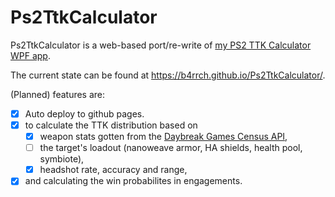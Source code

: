 # Ps2TtkCalculator

Ps2TtkCalculator is a web-based port/re-write of [my PS2 TTK Calculator WPF app](https://github.com/B4rrCH/PS2_TTK_Calculator/). 

The current state can be found at https://b4rrch.github.io/Ps2TtkCalculator/.

(Planned) features are:    
  - [x] Auto deploy to github pages.
  - [x] to calculate the TTK distribution based on
    - [x] weapon stats gotten from the [Daybreak Games Census API](http://census.daybreakgames.com/),
    - [ ] the target's loadout (nanoweave armor, HA shields, health pool, symbiote),
    - [x] headshot rate, accuracy and range,
  - [x] and calculating the win probabilites in engagements.
